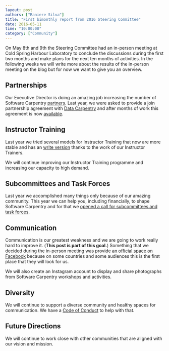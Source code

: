 ```yaml
---
layout: post
authors: ["Raniere Silva"]
title: "First bimonthly report from 2016 Steering Committee"
date: 2016-05-11
time: "10:00:00"
category: ["Community"]
---
```

On May 8th and 9th the Steering Committee had an in-person meeting at Cold
Spring Harbour Laboratory to conclude the discussions during the first
two months and make plans for the next ten months of activities.
In the following weeks we will write more about the results of the in-person
meeting on the blog but for now we want to give you an overview.

## Partnerships

Our Executive Director is doing an amazing job increasing the number of Software
Carpentry [partners](http://software-carpentry.org/scf/partners/). Last year,
we were asked to provide a join partnership agreement with [Data
Carpentry](http://datacarpentry.org/)
and after months of work this agreement is now
[available](http://software-carpentry.org/scf/join/).

## Instructor Training

Last year we tried several models for Instructor Training
that now are more stable and has an [write
version](http://swcarpentry.github.io/instructor-training/)
thanks to the work of our Instructor Trainers.

We will continue improving our Instructor Training programme
and increasing our capacity to high demand.

## Subcommittees and Task Forces

Last year we accomplished many things only because of our amazing community.
This year we can help you, including financially, to shape Software Carpentry and for that we [opened a
call for subcommittees and task
forces](http://software-carpentry.org/blog/2016/04/subcommittes-taskforces.html).

## Communication

Communication is our greatest weakness and we are going to work really hard to
improve it. (**This post is part of this goal.**) Something that we decided
during the in-person meeting was provide [an official space on
Facebook](https://www.facebook.com/groups/17942228448/) because on some
countries and some audiences this is the first place that they will look for us.

We will also create an Instagram account to display and share photographs from
Software Carpentry workshops and activities.

## Diversity

We will continue to support a diverse community and healthy spaces for
communication. We have a [Code of
Conduct](http://software-carpentry.org/conduct) to help with that.

## Future Directions

We will continue to work close with other communities that are aligned with our
vision and mission.
